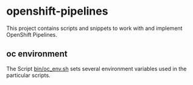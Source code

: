 # openshift-pipelines
This project contains scripts and snippets to work with and implement OpenShift Pipelines.

## oc environment
The Script [bin/oc_env.sh](bin/oc_env.sh) sets several environment variables used in the particular scripts.